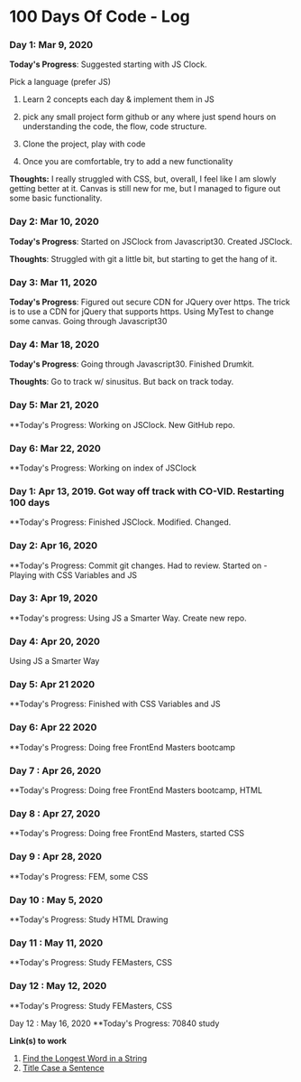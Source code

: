 # 100 Days Of Code - Log

### Day 1: Mar 9, 2020

**Today's Progress**: Suggested starting with JS Clock.

Pick a language (prefer JS)
1) Learn 2 concepts each day & implement them in JS

2) pick any small project form github or any where just spend hours on understanding the code, the flow, code structure.

3) Clone the project, play with code

4) Once you are comfortable, try to add a new functionality

**Thoughts:** I really struggled with CSS, but, overall, I feel like I am slowly getting better at it. Canvas is still new for me, but I managed to figure out some basic functionality.


### Day 2: Mar 10, 2020 


**Today's Progress**: Started on JSClock from Javascript30. Created JSClock.

**Thoughts**: Struggled with git a little bit, but starting to get the hang of it.

### Day 3: Mar 11, 2020

**Today's Progress**: Figured out secure CDN for JQuery over https. The trick is to use a CDN for jQuery that supports https.
Using MyTest to change some canvas. Going through Javascript30

### Day 4: Mar 18, 2020
**Today's Progress**:  Going through Javascript30. Finished Drumkit.

**Thoughts**: Go to track w/ sinusitus. But back on track today.

### Day 5: Mar 21, 2020
**Today's Progress: Working on JSClock. New GitHub repo.

### Day 6: Mar 22, 2020
**Today's Progress: Working on index of JSClock

### Day 1: Apr 13, 2019. Got way off track with CO-VID. Restarting 100 days
**Today's Progress: Finished JSClock. Modified. Changed.

### Day 2: Apr 16, 2020
**Today's Progress:
Commit git changes. Had to review.
Started on - Playing with CSS Variables and JS

### Day 3: Apr 19, 2020
**Today's progress:
Using JS a Smarter Way. Create new repo.

### Day 4: Apr 20, 2020
Using JS a Smarter Way

### Day 5: Apr 21 2020
**Today's Progress:
Finished with CSS Variables and JS

### Day 6: Apr 22 2020
**Today's Progress:
Doing free FrontEnd Masters bootcamp

### Day 7 : Apr 26, 2020
**Today's Progress:
Doing free FrontEnd Masters bootcamp, HTML

### Day 8 : Apr 27, 2020
**Today's Progress: Doing free FrontEnd Masters, started CSS

### Day 9 : Apr 28, 2020
**Today's Progress: FEM, some CSS

### Day 10 : May 5, 2020
**Today's Progress: Study HTML Drawing

### Day 11 : May 11, 2020
**Today's Progress: Study FEMasters, CSS

### Day 12 : May 12, 2020
**Today's Progress: Study FEMasters, CSS

Day 12 : May 16, 2020
**Today's Progress: 70840 study

**Link(s) to work**
1. [Find the Longest Word in a String](https://www.freecodecamp.com/challenges/find-the-longest-word-in-a-string)
2. [Title Case a Sentence](https://www.freecodecamp.com/challenges/title-case-a-sentence)
